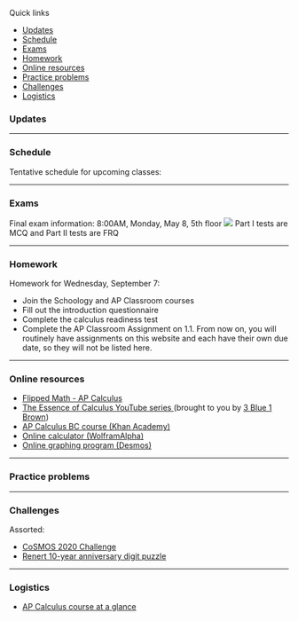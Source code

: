 Quick links

  * [Updates](#updates)
  * [Schedule](#schedule)
  * [Exams](#exams)
  * [Homework](#homework)
  * [Online resources](#online-resources)
  * [Practice problems](#practice-problems)
  * [Challenges](#challenges)
  * [Logistics](#logistics)



### Updates

---


### Schedule


<!--
Watch list
  * Friday, Sept. 3 - Tuesday, Sept. 7: Sections 1.1 to 1.5
  * Wednesday, Sept. 8 - Tuesday, Sept. 14: Sections 1.6 to 1.11
  * Wednesday, Sept. 15 - Tuesday, Sept. 21: Sections 1.12 to 1.16
  * Wednesday, Sept. 22 - Tuesday, Sept. 28: Sections 2.1 to 2.3
  * Wednesday, Sept. 29 - Tuesday, Oct. 5: Sections 2.4 to 2.10
  * Wednesday, Oct. 6 - Tuesday, Oct. 12: Section 3.1
  * Wednesday, Oct. 13 - Tuesday, Oct. 19: Sections 3.2 to 3.6
  * Wednesday, Oct. 20 - Tuesday, Oct. 26: Sections 4.1 to 4.2
  * Wednesday, Oct. 27 - Tuesday, Nov. 2: Section 4.3
  * Wednesday, Nov. 3 - Tuesday, Nov. 16: Section 4.4 to 4.7
  * Wednesday, Nov. 17 - Tuesday, Nov. 23: Section 5.1
  * Wednesday, Nov. 24 - Tuesday, Nov. 30: Section 5.1 to 5.5
  * Wednesday, Dec. 1 - Tuesday, Dec. 7: Section 5.6 to 5.7
  * During Winter break: 5.8 to 5.10
     * Recommended (especially if you have been struggling so far): Unit 6 videos (14 sections)
  * Wednesday, Jan. 5: 5.11 (6:44), 5.12 Video 1 (10:04)
  * Thursday, Jan. 6: 5.12 Video 2 (7:47), 5.12 Video 3 (7:07)
  * Friday, Jan. 7: NONE - focus on Unit 5 review
  * Saturday, Jan. 8: NONE - focus on Unit 5 review
  * Sunday, Jan. 9: NONE - focus on Unit 5 review
  * Monday, Jan. 10: NONE - focus on Unit 5 review
  * Tuesday, Jan. 11: NONE - focus on Unit 5 review
  * Wednesday, Jan. 12: NONE - focus on Unit 5 review
  * Thursday, Jan. 13: NONE - focus on Unit 5 review
  * Friday, Jan. 14: NONE - focus on Unit 5 review
  * Saturday, Jan. 15: NONE - focus on Unit 5 review
  * Sunday, Jan. 16: NONE - focus on Unit 5 review
  * Monday, Jan. 17: NONE - focus on Unit 5 review
  * Tuesday, Jan. 18: NONE - focus on Unit 5 review
  * Wednesday, Jan. 19: 6.1 Video 1 (7:53), 6.1 Video 2 (9:39)
  * Thursday, Jan. 20: 6.2 Video 1 (7:37), 6.2 Video 2 (11:39)
  * Friday, Jan. 21: 6.2 Video 3 (10:11)
  * Saturday, Jan. 22: 6.3 Video 1 (7:51), 6.3 Video 2 (9:20)
  * Sunday, Jan. 23: 6.4 Video 1 (11:43)
  * Monday, Jan. 24: 6.5 Video 2 (9:53)
  * Tuesday, Jan. 25: 6.6 Video 1 (8:39), 6.6 Video 2 (9:21)
  * Wednesday, Jan. 26: 6.6 Video 1 (8:39), 6.6 Video 2 (9:21)
  * Thursday, Jan. 27: 6.7 Video 1 (9:13), 6.7 Video 2 (8:00)
  * Friday, Jan. 28: 6.7 Video 3 (11:10)
  * Saturday, Jan. 29: 6.8 Video 1 (8:31), 6.8 Video 2 (7:41)
  * Sunday, Jan. 30: 6.9 Video 1 (7:25), 6.9 Video 2 (5:38)
  * Monday, Jan. 31: 6.9 Video 3 (9:15), 6.10 Video 1 (8:00)
  * Tuesday, Feb. 1: 6.10 Video 2 (9:17) , 6.14 Video 1 (8:46)
  * Wednesday, Feb. 2: 6.14 Video 2 (8:43), 6.14 Video 3 (12:28)
  * Thursday, Feb. 3: NONE - focus on Unit 6 review
  * Friday, Feb. 4: NONE - focus on Unit 6 review
  * Saturday, Feb. 5: NONE - focus on Unit 6 review
  * Sunday, Feb. 6: NONE - focus on Unit 6 review
  * Monday, Feb. 7: NONE - focus on Unit 6 review
  * Tuesday, Feb. 8: NONE - focus on Unit 6 review
  * Wednesday, Feb. 9: NONE - focus on Unit 6 review
  * Thursday, Feb. 10: NONE - focus on Unit 6 review
  * Friday, Feb. 11: NONE - focus on Unit 6 review
  * Saturday, Feb. 12: NONE - focus on Unit 6 review
  * Sunday, Feb. 13: NONE - focus on Unit 6 review
  * Monday, Feb. 14: NONE - focus on Unit 6 review
  * Tuesday, Feb. 15: 8.1 Video 1 (4:05), 8.1 Video 2 (4:48)
  * Wednesday, Feb. 16: 8.2 Video 1 (6:13), 8.2 Video 2 (5:40)
  * Thursday, Feb. 17: 8.3 Video 1 (8:08), 8.3 Video 2 (8:24)
  * Friday, Feb. 18: 8.3 Video 3 (10:45)
  * Saturday, Feb. 19: FEBRUARY BREAK (highly recommend watching videos in advance)
  * Monday, Feb. 28: 8.4 Video 1 (4:02), 8.4 Video 2 (7:12)
  * Tuesday, Mar. 1: 8.5 Video 1 (7:18), 8.6 Video 1 (6:37)
  * Wednesday, Mar. 2: 8.7 Video 1 (8:53), 8.7 Video 2 (9:02)
  * Thursday, Mar. 3: 8.7 Video 3 (11:16)
  * Friday, Mar. 4: 8.8 Video 1 (10:00), 8.8 Video 2 (9:58)
  * Saturday, Mar. 5: 8.9 Video 1 (5:50), 8.9 Video 2 (8:14)
  * Sunday, Mar. 6: 8.10 Video 1 (8:32), 8.11 Video 1 (9:47)
  * Monday, Mar. 7: 8.11 Video 2 (9:42), 8.12 Video 1 (10:12)
  * Tuesday, Mar. 8: NONE - focus on Unit 8 review
  * Wednesday, Mar. 9: NONE - focus on Unit 8 review
  * Thursday, Mar. 10: NONE - focus on Unit 8 review
  * Friday, Mar. 11: NONE - focus on Unit 8 review
  * Saturday, Mar. 12: NONE - focus on Unit 8 review
  * Sunday, Mar. 13: NONE - focus on Unit 8 review
  * Monday, Mar. 14: NONE - focus on Unit 8 review
  * Tuesday, Mar. 15: NONE - focus on Unit 8 review
  * Wednesday, Mar. 16: NONE - focus on Unit 8 review
  * Thursday, Mar. 17: NONE - focus on Unit 8 review
  * Friday, Mar. 18: 7.1 Video 1 (7:21), 7.2 Video 1 (5:30)
  * Saturday, Mar. 19: 7.3 Video 1 (13:28)
  * Sunday, Mar. 20: 7.3 Video 2 (15:29)
  * Monday, Mar. 21: 7.4 Video 1 (7:08)
  * Tuesday, Mar. 22: 7.6 Video 1 (7:55), 7.6 Video 2 (6:25)
  * Wednesday, Mar. 23: 7.7 Video 1 (5:28), 7.7 Video 2 (5:05)
  * Thursday, Mar. 24: 7.7 Video 3 (5:13), 7.8 Video 1 (4:58)
  * Friday, Apr. 8: <a href="https://www.youtube.com/watch?v=hoeIqhpl5ts&list=PLoGgviqq4844keKrijbR_EPKRNIW6hahV&index=1">Understanding Derivatives & Chain Rule</a>
  * Saturday, Apr. 9: 
  * Sunday, Apr. 10: <a href="https://www.youtube.com/watch?v=b9GDlDhb40o&list=PLoGgviqq4844keKrijbR_EPKRNIW6hahV&index=2">Contextual & Analytical Applications of the Derivative</a>
  * Monday, Apr. 11: 
  * Tuesday, Apr. 12: <a href="https://www.youtube.com/watch?v=JkEje-L7Ow0&list=PLoGgviqq4844keKrijbR_EPKRNIW6hahV&index=3">How to Find Limits & Continuity</a>
  * Wednesday, Apr. 13: 
  * Thursday, Apr. 14: <a href="https://www.youtube.com/watch?v=JDnNz_54YGc&list=PLoGgviqq4844keKrijbR_EPKRNIW6hahV&index=4">Integrals & the Fundamental Theorem of Calculus</a>
  * Friday, Apr. 15: 
  * Saturday, Apr. 16: 
  * Sunday, Apr. 17: <a href="https://www.youtube.com/watch?v=Mls3sKBORqY&list=PLoGgviqq4844keKrijbR_EPKRNIW6hahV&index=5">Understanding the Big Theorems Including IVT, EVT, & MVT</a>
  * Monday, Apr. 18: 
  * Tuesday, Apr. 19: 
  * Wednesday, Apr. 20: <a href="https://www.youtube.com/watch?v=Z62SY_ESNnA&list=PLoGgviqq4844keKrijbR_EPKRNIW6hahV&index=6">Application of Integrals (Part 1)</a>
  * Thursday, Apr. 21: 
  * Friday, Apr. 22: 
  * Saturday, Apr. 23: <a href="https://www.youtube.com/watch?v=8EZb7rDMd8E&list=PLoGgviqq4844keKrijbR_EPKRNIW6hahV&index=7">Application of Integrals (Part 2)</a>
  * Sunday, Apr. 24: 
  * Monday, Apr. 25: 
  * Tuesday, Apr. 26: <a href="https://www.youtube.com/watch?v=tijdJ4PPidc&list=PLoGgviqq4844keKrijbR_EPKRNIW6hahV&index=8">Reviewing Multiple-Choice & Free-Response Questions</a>-->


<!--
  * <a href="https://calculus.flippedmath.com/11-can-change-occur-at-an-instant.html">1.1 Can Change Occur at an Instant?</a>
  * <a href="https://calculus.flippedmath.com/12-defining-limits-and-using-limit-notation.html">1.2 Defining Limits and Using Limit Notation</a>
  * <a href="https://calculus.flippedmath.com/13-limit-values-from-graphs.html">1.3 Estimating Limit Values from Graphs</a>
  * <a href="https://calculus.flippedmath.com/14-limit-values-from-tables.html">1.4 Estimating Limit Values from Tables</a>
  * <a href="https://calculus.flippedmath.com/15-determining-limits-using-algebraic-properties.html">1.5 Determining Limits Using Algebraic Properties</a>
-->

<!--
Watch list for Wednesday, Sept. 8 - Tuesday, Sept. 14:
  * <a href="https://calculus.flippedmath.com/16-determining-limits-using-algebraic-manipulation.html">1.6 Determining Limits Using Algebraic Manipulation</a>
  * <a href="https://calculus.flippedmath.com/17-selecting-procedures-for-determining-limits.html">1.7 Selecting Procedures for Determining Limits</a>
  * <a href="https://calculus.flippedmath.com/18-determining-limits-using-the-squeeze-theorem.html">1.8 Determining Limits Using the Squeeze Theorem</a>
  * <a href="https://calculus.flippedmath.com/19-connecting-multiple-representations-of-limits.html">1.9 Connecting Multiple Representations of Limits</a>
  * <a href="https://calculus.flippedmath.com/110-exploring-types-of-discontinuities.html">1.10 Exploring Types of Discontinuities</a>
  * <a href="https://calculus.flippedmath.com/111-defining-continuity-at-a-point.html">1.11 Defining Continuity at a Point</a>
-->


Tentative schedule for upcoming classes:


<!--
  * Week of Sept. 6
    * Wednesday, Sept. 8: 1.1, 1.2, 1.3
    * Friday, Sept. 10: 1.4, 1.5
  * Week of Sept. 13
    * Monday, Sept. 13: 1.6, 1.7
    * Wednesday, Sept. 15: 1.8, 1.9, 1.10
    * Friday, Sept. 17: 1.11
  * Week of Sept. 20
    * Monday, Sept. 20: 1.12, 1.13, 1.14
    * Wednesday, Sept. 22: 1.15, 1.16
    * Friday, Sept. 24: Unit 1 Review
  * Week of Sept. 27
    * Monday, Sept. 27: 2.1, 2.2, 2.3
    * Wednesday, Sept. 29: <b>Unit 1 test - Math 31</b>
    * Friday, Oct. 1: <b>Unit 1 test - AP Calculus</b>
  * Week of Oct. 4:
    * Monday, Oct. 4: 2.4, 2.5
    * Wednesday, Oct. 6: 2.6, 2.7, 2.8
    * Friday, Oct. 8: 2.9, 2.10
  * Week of Oct. 11
    * Wednesday, Oct. 13: <b>Unit 2 test - Math 31</b>
    * Friday, Oct. 15: <b>Unit 2 test - AP Calculus</b>
  * Week of Oct. 18
    * Monday, Oct. 18: 3.1-3.2
    * Wednesday, Oct. 20: 3.3-3.4
    * Friday, Oct. 22: 
  * Week of Oct. 25
    * Monday, Oct. 25: Unit 3 Review
    * Wednesday, Oct. 27: 4.1-4.2
    * Friday, Oct. 29: Halloween activities
  * Week of Nov. 1
    * Monday, Nov. 1: <b>Unit 3 test - Math 31</b>
    * Wednesday, Nov. 3: <b>Unit 3 test - AP Calculus</b>, 4.3
    * Friday, Nov. 5: PTC
  * Week of Nov. 15
    * Monday, Nov. 15: 4.4-4.5
    * Wednesday, Nov. 17: 4.4-4.5
    * Friday, Nov. 19: Related Rates
  * Week of Nov. 22
    * Monday, Nov. 22: 4.6, 4.7
    * Wednesday, Nov. 24: Unit 4 Review
    * Friday, Nov. 26: Unit 4 Review
  * Week of Nov. 29
    * Monday, Nov. 29: 5.1-5.2
    * Wednesday, Dec. 1: Work period
    * Friday, Dec. 3: 5.3
  * Week of Dec. 6
    * Monday, Dec. 6: <b>Unit 4 test - Math 31</b>
    * Wednesday, Dec. 8: <b>Unit 4 test - AP Calculus</b>, 5.4
    * Friday, Dec. 10: 5.5
  * Week of Dec. 13
    * Monday, Dec. 6: Work period - catch up on previous sections or work ahead
    * Wednesday, Dec. 8: 5.6-5.7
    * Friday, Dec. 10: ? 
  * Week of Jan. 3
    * Wednesday, Jan. 5: 5.8-5.9
    * Friday, Jan. 7: 5.10
  * Week of Jan. 10
    * Monday, Jan. 10: 5.11
    * Wednesday, Jan. 12: 5.12
    * Friday, Jan. 14: Unit 5 Review
  * Week of Jan. 17
    * Monday, Jan. 17: Unit 5 Review
    * Wednesday, Jan. 19: <b>Unit 5 test - Math 31</b>
    * Friday, Jan. 21: <b>Unit 5 test - AP Calculus</b>
  * Week of Jan. 24
    * Monday, Jan. 24: 6.1-6.2
    * Wednesday, Jan. 26: 6.3-6.4
    * Friday, Jan. 28: 6.5
  * Week of Jan. 31
    * Monday, Jan. 31: 6.6-6.7
    * Wednesday, Feb. 2: 6.8-6.9
    * Friday, Feb. 4: Mini-math + catch-up if time allows
  * Week of Feb. 7
    * Monday, Feb. 7: 6.10, 6.14
    * Wednesday, Feb. 9: Unit 6 Review (Integration Bee)
    * Friday, Feb. 11: Unit 6 Review
  * Week of Feb. 14
    * Monday, Feb. 14: Work period
    * Wednesday, Feb. 16: <b>Unit 6 test - Math 31</b>
    * Friday, Feb. 18: <b>Unit 6 test - AP Calculus</b>
  * Week of Feb. 21
    * Monday, Feb. 21: FEBRUARY BREAK
    * Wednesday, Feb. 23: FEBRUARY BREAK
    * Friday, Feb. 25: FEBRUARY BREAK
  * Week of Feb. 28
    * Monday, Feb. 28: 8.1-8.3
    * Wednesday, Mar. 2: 8.4-8.5
    * Friday, Mar. 4: 8.6
  * Week of Mar. 7
    * Monday, Mar. 7: 8.7-8.8
    * Wednesday, Mar. 9: 8.9-8.12
    * Friday, Mar. 11: Unit 8 Review
  * Week of Mar. 14
    * Monday, Mar. 14: pi Day
    * Wednesday, Mar. 16: Unit 8 Review
    * Friday, Mar. 18: <b>Unit 8 test - Math 31</b>
  * Week of Mar. 21
    * Monday, Mar. 21: <b>Unit 8 test - AP Calculus</b>
    * Wednesday, Mar. 23: 7.1-7.2
    * Friday, Mar. 25: 7.3
  * Week of Mar. 28
    * Monday, Mar. 28: 7.3-7.4
    * Wednesday, Mar. 30: 7.6-7.7
    * Friday, Apr. 1: 7.8
  * Week of Apr. 4
    * Monday, Apr. 4: Unit 7 Review
    * Wednesday, Apr. 6: <b>Unit 7 test - Math 31</b>
    * Friday, Apr. 8: <b>Unit 7 test - AP Calculus</b>, Units 1, 2 Review
  * Week of Apr. 11
    * Monday, Apr. 11: Unit 3, 4 Review
    * Wednesday, Apr. 13: SPRING BREAK: remaining unit reviews will be open if you wish to work on them in advance. Finish at least up to Unit 5.
    * Friday, Apr. 15: SPRING BREAK
  * Week of Apr. 18
    * Monday, Apr. 18: SPRING BREAK
    * Wednesday, Apr. 20: SPRING BREAK
    * Friday, Apr. 22: SPRING BREAK
  * Week of Apr. 25
    * Monday, Apr. 25: Unit 5 Review
    * Wednesday, Apr. 27: Unit 6 Review
    * Friday, Apr. 29: Unit 6 Review
  * Week of May. 2
    * Monday, May. 2: Unit 8 Review
    * Wednesday, May. 4: Units 8, 7 Review
    * Friday, May. 6: Final test prep
  * Week of May. 9
    * Monday, May. 9: AP Calculus AB test
    * Wednesday, May. 11: spare
    * Friday, May. 13: class
  * Week of May. 16
    * Monday, May. 16: class
    * Wednesday, May. 18: Further calculus: Approximations of integration
    * Friday, May. 20: long weekend - no class
  * Week of May. 23
    * Monday, May. 23: long weekend - no class
    * Wednesday, May. 25: Further calculus: Volumes of revolution (shell method)
    * Friday, May. 27: games (w/ Mr. Merrick's class)
  * Week of May. 30
    * Monday, May. 30: spare
    * Wednesday, Jun. 1: spare
    * Friday, Jun. 3: spare
  * Week of Jun. 6
    * Monday, Jun. 6: Games: geometry challenge (w/ Mr. Merrick's class)
    * Wednesday, Jun. 8: Further calculus: Complex numbers
    * Friday, Jun. 10: games
  * Week of Jun. 13
    * Monday, Jun. 13: spare
    * Wednesday, Jun. 15: Project: Improv Kitchen (w/ Mr. Merrick's class)
    * Friday, Jun. 17: Project: Forensic calculus
  * Week of Jun. 20
    * Monday, Jun. 20: TO BE DETERMINED
    * Wednesday, Jun. 22: class
    * Friday, Jun. 24: 
-->




<!--
AP Calculus Final Exam on Monday, May 24, in-school.
-->

<!--
<b>Notice:</b> In Stewart, 9.3 Q7, 8, 15 use integration by parts - skip it.
FYI: the sections 7.6 and 7.7 in the third packet I handed out (contains CA #1 and CA #2 for each section) are good additional practice for the differential equations test.
For 7.7, Q5 and 7 on CA #1 and CA #2 are related to section 7.4, which we haven't finished yet, and will not be tested. 
(Packets can be found in their usual spot, shared notes -> textbook chapters and practice problems -> Unit 7)
-->


<!--
<a href="https://renertmath.github.io/pi">&pi;-day information</a>
-->

<!--
I wanted to clarify something we did in class that I spoke about, but didn't write down explicitly: the derivative of arccos(cos x) is only for sure 1 on the interval [0,&pi;], where we're using the restricted domain. I want to emphasize that this is not the "true" derivative in the most general sense, which is actually 1 on the interval [2&pi;n,&pi;+2&pi;n], and is -1 otherwise. I leave as an exercise to see why, either using the chain rule or reducing the argument in arccos(cos x) and using reflection identities. We'll talk more about this at a later time, when we get into AP calculus material.
-->

<!--
<b>NOTICE:</b> Master Aaron has changed the deadline of the <a href="https://vchan2.github.io/Challenges/2020-21Winter_Break.pdf"> Winter Break math challenges </a> to Dec. 31. Please submit to <a href="mailto:vincent.chan@renertschool.ca">vincent.chan@renertschool.ca</a> with the subject "MAHMC Solutions"
-->

<!--
<b>NOTICE:</b> I will be offering "Captivating Calculus" in period 5 on Choice Fridays in my zoom room. Please use this as an additional opportunity to get help with calculus, or to come ask deeper questions that we don't have time for in class. If you don't have any questions, feel free to come by anyway for your lunch hour to hang out in case any questions arise from others. Please note that if we do fall behind again, I will be using the "Captivating Calculus" as a mandatory class instead, but I'm hoping it won't come to that - in fact, I'm hoping we'll be finished with the material early, to give plenty of time for practice.
-->

<!--
<b>NOTICE:</b> I will be offering "AP Calculus" in period 5 on Choice Fridays (Room 2409/2410) as a mandatory period for those who are pursuing AP Calculus this year or next year. This gives us an additional period of instruction every week, since we are behind schedule. Should we get back on track with my desired schedule, I will turn this into an optional period.
-->
<!--
<b>NOTICE:</b> I will be offering "AP Calculus" in period 5 on Choice Fridays (Room 2409/2410) as a mandatory period for those who are pursuing AP Calculus this year or next year. This gives us an additional period of instruction every week, since we are behind schedule. Should we get back on track with my desired schedule, I will turn this into an optional period. This runs until Friday, March 26. Since we have the option of writing a delayed AP test, I'm optimistically going to not offer an "AP Calculus" class on Fridays in round 4 of Choice Friday. Please note that if we do fall behind again, I will be using the "Captivating Calculus" as a mandatory class instead, but I'm hoping it won't come to that - in fact, I'm hoping we'll be finished with the material early, to give plenty of time for practice.
-->

<!--
<b>NOTICE:</b> I will be offering "Captivating Calculus" in period 5 on Choice Fridays in my zoom room. Please use this as an additional opportunity to get help with calculus, or to come ask deeper questions that we don't have time for in class. If you don't have any questions, feel free to come by anyway for your lunch hour to hang out in case any questions arise from others. 
-->

<!--
<b>NOTICE:</b> I will be offering "Captivating Calculus" in period 8 on Choice Fridays (2407). Please use this as an additional opportunity to get help with calculus, or to come ask deeper questions that we don't have time for in class. If you don't have any questions, feel free to come by anyway for your lunch hour to hang out in case any questions arise from others. 
-->

<!--
<b>NOTICE:</b> The Renert Tutoring Centre is running help sessions via zoom for this class. See Schoology for details.
-->

<!--
Section 3.5 corrections:
  * Q8 should be 20 &#215; 3^(1/4) ~ 26.32, not 20/sqrt(3) ~ 11.55.
  * Q15 is technically incorrect: the question tells you the plane is 20 km from Quinton, so that should mean direct distance (indeed, you are looking for the rate of change of the distance, which they are assuming means direct distance). If you assume the 20 km refers to horizontal distance (but you're trying to find the rate of change of direct distance still). then their answer is correct, 240 &#215; sqrt(5). However, the correct interpretation should yield 300 &#215; sqrt(3). If I were to use a question like this on a test, I would explicitly state "when it is 20 km horizontally from Quinton" vs "when it is directally 20 km away from Quinton" or something to that effect.
-->

---

### Exams

<!--
Unless otherwise specified, all material is contained in the AP exam. Those items with an (AP) tag could appear on an AP exam, but not a Math 31 exam. 
-->


<!--
Unit 1 Math 31 test is scheduled for <b>Wednesday, September 29</b> in-class. Unit 1 AP material is scheduled for <b>Friday, October 1</b> in-class. 
You should be proficient in all material contained in Unit 1. More precisely, you should be able to:
  * Compute limits of a function graphically.
  * (AP) Compute limits of a composite function graphically.
  * Interpret tabular information for finding limits.
  * Use limit properties and arithmetic to find limits .
  * Compute a limit of a function algebraically via 4 techniques:
    * Technique 0: rational-like function evaluation
    * Technique 1: factor and reduce
    * Technique 2: rationalize
    * Technique 3: Fundamental Trigonometric Limit
    * Technique 4: (for x approaching +/- infinity) divide by dominant terms in the denominator
      * (AP) Apply this technique for expressions involving radicals
  * Compute a one-sided limit, including checking for signs in absolute values and values close to 0.
  * Find a limit via one-sided limits.
  * Determine where a function is continuous, or find values for constants which give continuity.
  * Identify the type of a discontinuity.
  * Find vertical and horizontal asymptotes of a function.
  * (AP) Use Squeeze Theorem.
  * (AP) Use Intermediate Value Theorem.
  * (AP) Handle more challenging expressions involving trigonometric functions, exponentials, and logarithms.
-->

<!--
Unit 2 test is scheduled for <b>Wednesday, October 11</b> in-class. Unit 2 AP material is scheduled for <b>Friday, October 13</b> in-class. 
You should be proficient in all material contained in Unit 2. More precisely, you should be able to:
  * Describe the relationship between continuity and differentiability.
  * Calculate the average rate of change from a table, graph, or function.
  * Compute a derivative from first principles.
  * Identify a limit as a derivative and use derivative rules to find the limit.
  * Approximate the value of a derivative from either a table or graph.
  * Sketch the derivative of a function given a graph of the function and vice versa, the graph of a function given the derivative.
  * Apply the various derivative rules: sum/difference rule, constant multiple rule, power rule, product rule, quotient rule (this is of course the vast majority of the test, either directly or indirectly)
    * Note: This is true both for given functions (involving powers, trigonometric functions, exponential functions, and logarithmic functions) as well as given a table of values for f(x), g(x), f'(x), g'(x).
  * (Math 31 ONLY) Produce <a href="https://vchan2.github.io/2021Calculus/Trig_derivatives_proofs.pdf">proofs for the derivatives of the trigonometric functions</a>. 
  * Use derivatives to find the equation of tangent/normal lines with a given slope and through a point or parallel/perpendicular to given lines.
  * (AP) Handle more challenging problems of the types above
-->

<!--
Unit 3 test is scheduled for <b>Monday, November 1</b> in-class. Unit 3 AP material is scheduled for <b>Wednesday, November 3</b> in-class. 
You should be proficient in all material contained in Unit 2. More precisely, you should be able to:
  * Apply chain rule
  * Compute dy/dx implicitly, and find the slope of the tangent to an implicit curve at a point.
  * Compute higher-order derivatives.
  * Be able to compute higher-order implicit derivatives.
  * (AP) Differentiate inverse functions, including the inverse trigonometric functions.
  * (AP) Handle more challenging problems of the types above.
-->
<!--  * (AP) Be able to compute derivatives via logarithmic differentiation.-->
<!--
Note that you will need to be familiar with the techniques covered un Unit 2 as well. You should be able to handle problems given algebraic, verbal, tabular, or graphical information.
-->

<!--
Unit 4 test is scheduled for <b>Monday, December 6</b> in-class. Unit 4 AP material is tentatively scheduled for <b>Wednesday, December 8</b> in-class. You should be proficient in all material covered in Chapter 3 (sections 1, 2, 5). More precisely, you should be able to:
  * Determine the velocity and acceleration of a particle moving in a straight-line given its position/displacement function as well as compute the value of the velocity or acceleration at particular times.
  * Determine when a particle is at rest as well as when it is moving in the positive or negative direction.
  * Find the total distance travelled by a particle within a specified amount of time.
  * Find rates of change in contexts other than motion including understanding the correct units
  * Solve related rates problems (you should know standard formulas for area/volume and perimeter/surface area, and be able to use simple geometry such as similarity of triangles and Pythagorean Theorem)
    * Focus on questions 8-17 in section 3.5 and questions 8-14 in section 7.4 of Stewart
  * (AP) Approximate a function with local linearization and analyze a linearization
  * (AP) Use l'H&ocirc;pital's rule appropriately
  * (AP) Handle more challenging problems of the types above.
-->

<!--
Unit 5 test is scheduled for <b>Monday, January 17</b> in-class. Unit 5 AP material is tentatively scheduled for <b>Wednesday, January 19</b> in-class. You should be proficient in all material contained in Unit 5. More precisely, you should be able to:
  * Apply the Extreme Value Theorem
  * Find and classify critical points
  * Find local and global extrema
  * Determine where a function is increasing or decreasing
  * Use the First Derivative Test
  * Determine the concavity of a function on an interval
  * Use the Second Derivative Test
  * Determine information about f, f', or f'' given information about another one of these functions
  * Solve optimization problems
  * (AP) Analyze an implicit function using derivatives and second derivatives 
  * (AP) Apply the Mean Value Theorem
  * (AP) Determine where a function satisfies the Mean Value Theorem
  * (AP) Handle more challenging problems of the types above.
-->

<!--
Unit 6 test is scheduled for <b>Wednesday, February 16</b> in-class. Unit 6 AP material is scheduled for <b>Friday, February 18</b> in-class. You should be proficient in all material contained in Unit 6. More precisely, you should be able to:
  * Approximate the area under a curve using Right Riemann sums, both with equal and unequal intervals, from a function, graph, or table of values
    * (AP) also Left Riemann sums, Midpoint Rule, and Trapezoidal Rule
  * Utilize the Fundamental Theorem of Calculus I to differentiate an accumulation function
    * (AP) includes accumulation functions where the bounds are functions
  * Use integral properties
  * Solve indefinite integrals or utilize the Fundamental Theorem of Calculus II to solve definite integrals
    * this includes using algebraic techniques to simplify the integrand as well as the Substitution Rule 
  * (AP) Identify if an area estimate is an overestimate or underestimate
  * (AP) Interpret or produce an integral given a contextual application
  * (AP) Handle more challenging problems of the types above.
-->

<!--
Unit 8 test is scheduled for <b>Friday, March 18</b> in-class. Unit 8 AP material is scheduled for <b>Monday, March 21</b> in-class. You should be proficient in all material contained in Unit 8. Note that this unit will be weighted much less than other units, since it is very short. More precisely, you should be able to:
  * Connect position, velocity, and acceleration of a function using integrals (includes distance and speed)
  * Use accumulation functions and integrals in applied contexts
  * Find the area between curves:
    * in terms of x
    * in terms of y
    * with more than two points of intersection
  * (AP) Use the formula for the average value of a function to solve problems
  * (AP) Find the volume of a solid using cross-sections
  * (AP) Find the volume of a solid of revolution using the disc/washer method
  * (AP) Handle more challenging problems of the types above.
-->

<!--
Unit 7 test is tentatively scheduled for <b>Wednesday, April 6</b> in-class. Unit 8 AP material is tentatively scheduled for <b>Friday, April 8</b> in-class. You should be proficient in all material contained in Unit 7. More precisely, you should be able to:
  * Model and verify solutions to a differential equation
  * Find solutions to seprable DEs, both in general and for intial value problems
  * Solve exponential models with DEs
  * (AP) Sketch slope fields
  * (AP) Reason with slope fields
  * (AP) Handle more challenging problems of the types above.
-->

Final exam information: 8:00AM, Monday, May 8, 5th floor
<img src="https://vchan2.github.io/2021Calculus/Exam_info.png">
Part I tests are MCQ and Part II tests are FRQ

<!--
Testing centre hours are:
  * Mondays, 4PM-7PM
  * Wednesdays, 4PM-7PM
  * Saturdays, 10AM-3PM
-->

<!--
AP Calculus Final Exam on Monday, May 24, in-school.
-->

<!--
<a href="https://forms.gle/oiWbqJiuxr8SWy2A7"> Chapter 9 test submission </a>
Chapter 9 quiz scheduled for Wednesday, April 14 - Sunday, April 25. You should be proficient in relevant sections and in-class content (9.2 and 9.3 in the standard textbook, 9.3 in the extra handout). Specifically:
* Be able to solve simple differential equations of the form dy/dx = F(x)
* Be able to use a differential equation to find tangent lines
* Know how to solve problems involving motion using differential equations
* Be able to use separation of variables to solve differential equations of the form dy/dx = f(x)g(y)
* Be able to solve initial value problems (IVP)
-->

<!--
<a href="https://forms.gle/CVhRQwLDXRZkzU9a9"> Chapter 10/11 test submission </a>
Chapter 10 and 11 test scheduled for Monday, March 22 - Monday, March 29. You should be proficient in relevant sections and in-class content. Specifically:
* Understand how to represent the area under a curve (or more generally, the signed area of a curve) using a limit of Riemann sums and using a definite integral.
* Be able to represent a limit of Riemann sums as a definite integral or vice versa.
* Know how to set up a left Riemann sum, right Riemann sum, Midpoint Rule, or Trapezoid Rule given a function or given a table of values .
* Be able to use the Fundamental Theorem of Calculus II.
* Be able to integrate basic functions (x^n, sin x, cos x, sec^2 x, sec x tan x, csc^2 x, csc x cot x, e^x, a^x, 1/(x^2+1), 1/sqrt(1-x^2))
* Know how to use method of substitution both for indefinite integrals as well as definite integrals.
* Be able to utilize simplification techniques to integrate (e.g. expanding, dividing).
* Be able to compute the area between curves or bounded by curves, including those which intersect multiple times.
-->


<!--
AP Calculus: 30 minute Linearization and l'Hopital's Rule quiz on Wednesday, March 10, during regular class. This will not be worth marks, but you will write in exam-like conditions. Math 31 people, you have a work period at this time. 
Midterm part A scheduled for Saturday, March 6 - Wednesday, March 10.
Midterm part B scheduled for Saturday, March 6 - Saturday, March 13.
-->

<!--
<a href="https://forms.gle/TNHPzyLvSDVKJnYd6"> Chapter 8 test submission </a>
7.6 + Ch 8 + Inverses test scheduled for Saturday, Feb. 6 - Saturday, Feb. 13. 
You should be proficient in sections covered in 7.6, 8.2, 8.4, 8.6, and derivatives of inverses. More precisely:
* Know the derivatives of the inverse trig functions arcsin x, arccos x, arctan x (you should know how to derive them).
* Know the derivatives of e^x and ln &#124;x&#124; (be able to derive this), as well as the more general b^x and log_b x.
* Be able to solve derivative problems involving inverse trig, exponentials, and logarithms (e.g. involving constant multiple, sum/difference, product, quotient, chain rule, as well as higher-order, implicit differentiation, and applications).
* Know how to apply logarithmic differentiation to find derivatives of functions involving lots of powers, products, and quotients, and to find derivatives of the form f(x)^g(x).
* Know how to find the derivative of the inverse of a function at a given point.
* -->

<!--
Submit Chapter 7 <a href="https://forms.gle/zm7HGnVynaXp6Gu38"> here</a>
Chapter 7 test scheduled for Wednesday, Jan. 20 - Wednesday, Jan. 27. 
You should be proficient in sections covered in Chapter 7 (7.1-7.4). More precisely:
* Know the Fundamental Trig Limits and be able to use them to find limits involving trig.
* Be able to derive the 2nd and 3rd Fundamental Trig Limits using the 1st.
* Be able to find the derivative of sin x and cos x from first principles (and 1st Fundamental Trig Limit) (1 of these guaranteed to be on the test).
* Be able to find the derivative tan x, sec x, csc x, cot x assuming the derivatives of sin x and cos x (at least 2 of these guaranteed to be on the test).
* Be able to differentiate trig functions, including implicit and higher-order.
* Be able to find local max/min and/or concavity of functions involving trig.
* Be able to solve related rates problems with trig (will be 1 of the questions from 7.4, q3-14, with potentially different numbers and language)
* Be able to solve optimization problems with trig (will be 1 of the questions from 7.4, q3-14, with potentially different numbers and language)
Note that 7.5 and 7.6 are not explicitly covered on the test, but may be useful in developing your understanding (and will be necessary once we do Chapter 8).
-->

<!--
<a href="https://forms.gle/xAm1p13AZw4eG1jD9"> Chapter 5 test submission </a>
Chapter 5 test scheduled for Wednesday, Dec. 16 - Tuesday, Dec. 22. 
You should be proficient in sections covered in Chapter 5 (i.e. 1, 2, 3, 4). More precisely:
  * Find horizontal and vertical asymptotes (for vertical asymptotes, you should know how to argue via sign analysis why the answer is +infinity or -infinity when applicable)
  * Know how to find intervals of concavity (up or down)
  * Be able to find points of inflection (which requires a knowledge of what a point of inflection even is)
  * Know how to apply the Second Derivative Test
  * Be able to identify or provide a sketch for a function given the sign of f, f', and f''. More generally, be able to identify or provide a sketch for a function given information about a function, such as domain, intercepts, symmetry, asymptotes, intervals of increase/decrease, local/global extrema, intervals of concavity, and/or points of inflection.
Note that 5.5 and 5.6 are not explicitly covered on the test, but may be useful in developing your understanding.
-->

<!--
Chapter 4 test scheduled for Saturday, Dec. 5 - Friday, Dec. 11.
You should be proficient in covered material contained in Chapter 4 (sections 1, 2, 3, 4). More precisely:
  * Be able to determine intervals of increase and decrease of a function.
  * Be able to find and classify local extrema (using the First Derivative Test).
  * Be able to find global extrema (using the algorithm for continuous functions on closed and bounded functions, or the First Derivative Test for global extrema - you may also use the Second Derivative Test for global extrema, but this will not be explicitly tested)
  * Solve optimization problems
Submit <a href="https://forms.gle/iWJDnZnungUpbKDy6"> here</a>
-->

<!--
Chapter 3 test tentatively scheduled for Thursday, Nov. 19 - Thursday, Nov. 26. Note that the test is designed to be completed in 45 min, so it's a short one; it will only be weighted half as much as Chapter 1 or 2.
You should be proficient in all material covered in Chapter 3 (sections 1, 2, 5). More precisely:
  * Be able to determine the velocity and acceleration of a particle moving in a straight-line given its position/displacement function as well as compute the value of the velocity or acceleration at particular times.
  * Be able to determine when a particle is at rest as well as when it is moving in the positive or negative direction.
  * Find the total distance travelled by a particle within a specified amount of time.
  * Find rates of change in contexts other than motion
  * Be able to solve related rates problems (you should know standard formulas for area/volume and perimeter/surface area, and be able to use simple geometry such as similarity and Pythagorean Theorem)
-->

<!--
Chapter 2 test is scheduled for <b>Saturday, October 24 - Thursday, October 29</b> in the exam centre. 
You should be proficient in all material contained in Chapter 2. More precisely:
  * Be able to compute a derivative from first principles.
  * Be able to approximate the value of a derivative from either a table or graph.
  * Be able to sketch the derivative of a function given a graph of the function and vice versa, the graph of a function given the derivative.
  * Be able to apply the various derivative rules: sum/difference rule, constant multiple rule, power rule, product rule, quotient rule, chain rule (this is of course the vast majority of the test, either directly or indirectly)
    * Note: This is true both for given functions as well as given a table of values for f(x), g(x), f'(x), g'(x).
  * Be able to use derivatives to find the equation of tangent/normal lines with a given slope and through a point or parallel/perpendicular to given lines.
  * Be able to compute dy/dx implicitly, and to find the slope of the tangent to an implicit curve at a point.
  * Be able to compute higher-order derivatives.
  * Be able to compute higher-order implicit derivatives.
There will also be several bonus questions which test your understanding at a deeper level.
Hours are:
  * Saturday, October 24, 11AM-2PM
  * Monday, October 26, 4PM-7PM
  * Thursday, October 29, 4PM-7PM
I will not be answering questions regarding Chapter 2 starting Thursday, October 22 at 4PM, treating it as if the exam has started for everyone. This also means that you are not to discuss any aspects of the test with anyone until after Monday at 7PM, in order to maintain integrity of the exam. Please let me know ASAP if you cannot write at one of these times, and we will have to make alternate arrangements (such as during class).
-->

<!--
Chapter 1 test is scheduled for <b>Monday, September 28 - Saturday, October 3</b> in the exam centre. 
You should be proficient in all material contained in Chapter 1 plus limits at infinity and types of discontinuities. More precisely:
  * Know how to compute a limit of a function both graphically and algebraically via 4 techniques:
    * Technique 0: rational-like function evaluation
    * Technique 1: factor and reduce
    * Technique 2: rationalize
    * Technique 3: (for x approaching +/- infinity) divide by highest power in the denominator
  * Know how to compute a one-sided limit, including checking for signs in absolute values and values close to 0
  * Know how to compute a limit via one-sided limits
  * Determine where a function is continuous, or find values for constants which give continuity 
  * Be able to identify the type of a discontinuity
  * Be able to compute the slope and equation of a tangent line from first principles (i.e. the limit of the quotient definition)
  * Know how to find velocity and other rates of change (i.e. applications of slope) from first principles
  * Be able to compute the average rate of change or approximate the instantaneous rate of change from a table of values or graph
  * Be able to compute limits of sequences (geometric, using the dividing by highest power trick, or identifying the behaviour in general)
  * Be able to compute the sum of a series, either using the limit of the partial sums or, in the special case of a geometric series, using the formula derived in class
  * Demonstrate converting a repeating decimal to a fraction in lowest terms
There will also be several bonus questions which test your understanding at a deeper level.
-->

<!--
Hours are:
  * Monday, September 28, 4PM-7PM
  * Thursday, October 1, 4PM-7PM
  * Saturday, October 3, 11AM-2PM
I will not be answering questions regarding Chapter 1 starting Monday, September 28 at 4PM, treating it as if the exam has started for everyone. This also means that you are not to discuss any aspects of the test with anyone until after Saturday at 2PM, in order to maintain integrity of the exam. Please let me know ASAP if you cannot write at one of these times, and we will have to make alternate arrangements (such as during class).
-->

---

### Homework

Homework for Wednesday, September 7:
  * Join the Schoology and AP Classroom courses
  * Fill out the introduction questionnaire
  * Complete the calculus readiness test
  * Complete the AP Classroom Assignment on 1.1. From now on, you will routinely have assignments on this website and each have their own due date, so they will not be listed here.


<!--
Specific homework for Monday, May 16:
  * Fill out the <a href="https://forms.gle/tTdUvnsKvuTmS2wG9">End of Year feedback form </a>
-->

<!--
Homework expectations: about 40 minutes/day on average
-->

<!--
Specific homework for Monday, June 21:
  * Fill out the End of Year feedback form (link available on Schoology)

Homework for Monday, June 14: Have your <a href="https://vchan2.github.io/2020Calculus/SASMS2021.pdf">SASMS</a> presentations and synopses ready.

Homework for Wednesday, June 2: Have your <a href="https://vchan2.github.io/MasterChefCalc2021.html">MasterChef Calculus</a> presentations ready.
-->

---

### Online resources

* <a href="https://calculus.flippedmath.com/list-of-lessons.html"> Flipped Math - AP Calculus </a>
* <a href="https://www.youtube.com/watch?v=WUvTyaaNkzM"> The Essence of Calculus YouTube series </a> (brought to you by <a href="https://www.youtube.com/channel/UCYO_jab_esuFRV4b17AJtAw"> 3 Blue 1 Brown</a>)
* <a href="https://www.khanacademy.org/math/ap-calculus-bc"> AP Calculus BC course (Khan Academy) </a>
* <a href="https://www.wolframalpha.com/"> Online calculator (WolframAlpha) </a>
* <a href="https://www.desmos.com/"> Online graphing program (Desmos) </a>

<!--
* <a href="https://vchan2.github.io/2021Calculus/Trig_derivatives_proofs.pdf"> Proofs of Trigonometric Derivatives </a>
* <a href="https://www.geogebra.org/m/W7dAdgqc">Slope field plotter</a>
* <a href="https://vchan2.github.io/2021Calculus/10_series_cheat_sheet.pdf">Cheat sheet for series tests (Unit 10)</a>
* <a href="https://vchan2.github.io/2021Calculus/10_Taylor_cheat_sheet.pdf">Cheat sheet for Taylor series (Unit 10)</a>
-->

<!--
* <a href="http://webspace.ship.edu/msrenault/GeoGebraCalculus/derivative_intuitive_chain_rule.html"> Interactive visualization of the Chain Rule </a>
* Optimization problems
  * <a href="https://www.desmos.com/calculator/l3bpllxpmb"> Visualization of: Cable to two points</a>
  * <a href="https://www.desmos.com/calculator/stfesdxk3f"> Visualization of: Distance from point to square root graph</a>
* Concavity
  * <a href="https://www.desmos.com/calculator/rn3t3zbamk"> Visualization of relationship between a curve's concavity, its tangent line, and the second derivative </a>
* Trigonometry
  * <a href="https://mathisonian.github.io/trig/etymology/"> The etymology of the 6 standard trig fuctions, complete with animations </a>
* Differential Equations
  * <a href="https://www.geogebra.org/m/W7dAdgqc"> Slope field plotter </a>
* <a href="https://calculus.flippedmath.com/list-of-lessons.html"> Notes, videos, and practice problems for all of AP Calculus AB </a>
* Integration
  * <a href="https://www.desmos.com/calculator/q3avtnrgoq">Volume with cross sections</a>
  * <a href="https://www.desmos.com/calculator/0ir4zzke9i">Volumes of revolution</a>
* <a href="https://www.youtube.com/watch?v=hoeIqhpl5ts&list=PLoGgviqq4844keKrijbR_EPKRNIW6hahV">Whole course review from the AP College Board</a>
-->

---

### Practice problems

<!--
<a href="2021Calculus/calc_readiness_sol.pdf">Answers for calculus readiness test</a>
* Mini-maths
  * <a href="https://vchan2.github.io/2021Calculus/mm/Mini-math_Div3:4_2021_09_17.pdf"> Mini-math for September 17 (1.1-1.11) </a> (<a href="https://vchan2.github.io/2021Calculus/mm/Mini-math_Div3:4_2021_09_17_sol.pdf">Solutions</a>)
  * <a href="https://vchan2.github.io/2021Calculus/mm/Mini-math_Div3:4_2021_09_24.pdf"> Mini-math for September 24 (1.12-1.16) </a> (<a href="https://vchan2.github.io/2021Calculus/mm/Mini-math_Div3:4_2021_09_24_sol.pdf">Solutions</a>)
  * <a href="https://vchan2.github.io/2021Calculus/mm/Mini-math_Div3:4_2021_10_08.pdf"> Mini-math for October 8 (2.1-2.10) </a> (<a href="https://vchan2.github.io/2021Calculus/mm/Mini-math_Div3:4_2021_10_08_sol.pdf">Solutions</a>)
  * <a href="https://vchan2.github.io/2021Calculus/mm/Mini-math_Div3:4_2021_10_25.pdf"> Mini-math for October 25 (3.1-3.6) </a> (<a href="https://vchan2.github.io/2021Calculus/mm/Mini-math_Div3:4_2021_10_25_sol.pdf">Solutions</a>)
  * <a href="https://vchan2.github.io/2021Calculus/mm/Mini-math_Div3:4_2021_11_24.pdf"> Mini-math for November 24 (4.1-4.7) </a> (<a href="https://vchan2.github.io/2021Calculus/mm/Mini-math_Div3:4_2021_11_24_sol.pdf">Solutions</a>)
  * <a href="https://vchan2.github.io/2021Calculus/mm/Mini-math_Div3:4_2022_01_14.pdf"> Mini-math for January 24 (5.1-5.12) </a> (<a href="https://vchan2.github.io/2021Calculus/mm/Mini-math_Div3:4_2022_01_14_sol.pdf">Solutions</a>)
  * <a href="https://vchan2.github.io/2021Calculus/mm/Mini-math_Div3:4_2022_01_28.pdf"> Mini-math for January 28 (6.1-6.4) </a> (<a href="https://vchan2.github.io/2021Calculus/mm/Mini-math_Div3:4_2022_01_28_sol.pdf">Solutions</a>)
  * <a href="https://vchan2.github.io/2021Calculus/mm/Mini-math_Div3:4_2022_02_04.pdf"> Mini-math for February 4 (6.5-6.9) </a> (<a href="https://vchan2.github.io/2021Calculus/mm/Mini-math_Div3:4_2022_02_04_sol.pdf">Solutions</a>)
  * <a href="https://vchan2.github.io/2021Calculus/mm/Mini-math_Div3:4_2022_02_11.pdf"> Mini-math for February 11 (6.9-6.10,6.14) </a> (<a href="https://vchan2.github.io/2021Calculus/mm/Mini-math_Div3:4_2022_02_11_sol.pdf">Solutions</a>)
  * <a href="https://vchan2.github.io/2021Calculus/mm/Mini-math_Div3:4_2022_03_04.pdf"> Mini-math for March 4 (8.1-8.6) </a> (<a href="https://vchan2.github.io/2021Calculus/mm/Mini-math_Div3:4_2022_03_04_sol.pdf">Solutions</a>)
  * <a href="https://vchan2.github.io/2021Calculus/mm/Mini-math_Div3:4_2022_03_11.pdf"> Mini-math for March 14 (8.7-8.12) </a> (<a href="https://vchan2.github.io/2021Calculus/mm/Mini-math_Div3:4_2022_03_14_sol.pdf">Solutions</a>)
  * <a href="https://vchan2.github.io/2021Calculus/mm/Mini-math_Div3:4_2022_03_25.pdf"> Mini-math for March 25 (7.1-7.4) </a> (<a href="https://vchan2.github.io/2021Calculus/mm/Mini-math_Div3:4_2022_03_25_sol.pdf">Solutions</a>)
  * <a href="https://vchan2.github.io/2021Calculus/mm/Mini-math_Div3:4_2022_04_01.pdf"> Mini-math for April 1 (7.6-7.8) </a> (<a href="https://vchan2.github.io/2021Calculus/mm/Mini-math_Div3:4_2022_04_01_sol.pdf">Solutions</a>)
-->

<!--
* Derivatives
  * <a href="https://vchan2.github.io/2021Calculus/Derivatives_from_table.pdf"> Derivatives from tables</a> (<a href="https://vchan2.github.io/2021Calculus/Derivatives_from_table_sol.pdf">Solutions</a>)
  * <a href="https://www.symbolab.com/practice/derivatives-practice"> Generator for practice problems</a>
  * <a href="https://homepages.bluffton.edu/~nesterd/apps/derivs.html"> Generator for practice problems</a> (Most of the time, these functions are annoying to differentiate simply because of the algebra and will not require differentiation techniques, but sometimes you get good questions randomly. 
  * <a href="https://webspace.ship.edu/msrenault/geogebracalculus/derivative_try_to_graph.html"> Sketching derivatives from a graph</a>
  * <a href="https://vchan2.github.io/2020Calculus/practice_derivatives.pdf"> A collection of 43 multiple-choice questions</a> - this covers Units 2 and 3, but no trig, exponentials, or logs
    * Q11: This is not a great question, but is correct if you assume the scale is exactly the same as above. You need to have good eyes! (or a ruler...) If I had this on a test, I would put the graph of f on the same axes so you can directly compare them.
    * Q14: Come see me if you need an answer.
    * Q16, Q18: Requires a calculator - ignore for the purposes of the test, but try it out to test your understanding.
    * Q31: Notation: D_x means d/dx, and D_x^2 means d^2/dx^2.
    * Q33: This is (algebraically) challenging, and has several answers (one which uses the original formula to simplify, and one which does not - both versions are valid in my mind).
  * <a href="https://vchan2.github.io/2021Calculus/Chain_rule_from_graph.pdf">Chain rule from a table and graph</a> (<a href="https://vchan2.github.io/2021Calculus/Chain_rule_from_graph_sol.pdf">Solutions</a>)
  * <a href="https://vchan2.github.io/2021Calculus/Inverse_from_values.pdf">Inverse function differentiation from given values</a> (<a href="https://vchan2.github.io/2021Calculus/Inverse_from_values_sol.pdf">Solutions</a>)
  * <a href="https://vchan2.github.io/2020Calculus/Ch8_Derivative_of_inverse_functions_practice.pdf"> Inverse function differentiation </a> (<a href="https://vchan2.github.io/2020Calculus/Ch8_Derivative_of_inverse_functions_practice_sol.pdf">Solutions</a>)
  * <a href="https://vchan2.github.io/2021Calculus/Unit03_implicit_with_higher_order.pdf">Implicit differentiation with higher order derivatives</a> (Solutions included)
  * <a href="https://vchan2.github.io/2021Calculus/4.3_handout.pdf">4.3 Handout on rates of change in other applied contexts</a> (<a href="https://vchan2.github.io/2021Calculus/4.3_handout_sol.pdf">Solutions</a>)
  * <a href="https://vchan2.github.io/2021Calculus/4.5_Related_Rates.pdf">4.5 Three related rates problems</a> (<a href="https://vchan2.github.io/2021Calculus/4.5_Related_Rates_sol.pdf">Solutions</a>)
  * <a href="https://vchan2.github.io/2021Calculus/5.11_Optimization.pdf">5.11 Three optimization problems</a> (<a href="https://vchan2.github.io/2021Calculus/5.11_Optimization_sol.pdf">Solutions</a>)
-->

<!--
* Integration
  * <a href="https://vchan2.github.io/2021Calculus/6.9_WS%201%20on%20substitution.pdf">Worksheet 1 on substitution</a>
  * <a href="https://vchan2.github.io/2021Calculus/6.9_WS%202%20on%20substitution.pdf">Worksheet 2 on substitution</a>
  * <a href="https://vchan2.github.io/2021Calculus/6.10_WS%20on%20Long%20Division%20and%20Completing%20the%20Square.pdf">Worksheet on long division and completing the square</a>
  * <a href="https://vchan2.github.io/2021Calculus/6.14_practice.pdf">Practice with various integration techniques</a> (<a href="https://vchan2.github.io/2021Calculus/6.14_practice_sol.pdf">Solutions</a>)
  * <a href="https://vchan2.github.io/2021Calculus/8_Volumes.pdf">Practice with volumes 1 (specific examples)</a> (<a href="https://vchan2.github.io/2021Calculus/8_Volumes_sol.pdf">Solutions</a>)
  * <a href="https://vchan2.github.io/2021Calculus/8_Volumes2.pdf">Practice with volumes 2 (more general examples)</a> (<a href="https://vchan2.github.io/2021Calculus/8_Volumes2_sol.pdf">Solutions</a>)
-->

<!--
  * <a href="https://vchan2.github.io/2020Calculus/mm/Mini-math_Div3:4_2020_09_28.pdf"> Mini-math for September 28 (derivatives) </a> (<a href="https://vchan2.github.io/2020Calculus/mm/Mini-math_Div3:4_2020_09_28_sol.pdf">Solution</a>)
  * <a href="https://vchan2.github.io/2020Calculus/mm/Mini-math_Div3:4_2020_10_05.pdf"> Mini-math for October 5 (derivatives) </a> (<a href="https://vchan2.github.io/2020Calculus/mm/Mini-math_Div3:4_2020_10_05_sol.pdf">Solution</a>)
  * <a href="https://vchan2.github.io/2020Calculus/mm/Mini-math_Div3:4_2020_10_14.pdf"> Mini-math for October 14 (derivatives) </a> (<a href="https://vchan2.github.io/2020Calculus/mm/Mini-math_Div3:4_2020_10_14_sol.pdf">Solution</a>)
  * <a href="https://vchan2.github.io/2020Calculus/mm/Mini-math_Div3:4_2020_10_19.pdf"> Mini-math for October 19 (derivatives) </a> (<a href="https://vchan2.github.io/2020Calculus/mm/Mini-math_Div3:4_2020_10_19_sol.pdf">Solution</a>)
  * <a href="https://vchan2.github.io/2020Calculus/mm/Mini-math_Div3:4_2020_10_26.pdf"> Mini-math for October 26 (applications of derivatives) </a> (<a href="https://vchan2.github.io/2020Calculus/mm/Mini-math_Div3:4_2020_10_26_sol.pdf">Solution</a>)
  * <a href="https://vchan2.github.io/2020Calculus/mm/Mini-math_Div3:4_2020_11_02.pdf"> Mini-math for November 2 (applications of derivatives (related rates)) </a> (<a href="https://vchan2.github.io/2020Calculus/mm/Mini-math_Div3:4_2020_11_02_sol.pdf">Solution</a>)
  * <a href="https://vchan2.github.io/2020Calculus/mm/Mini-math_Div3꞉4_2020_11_16.pdf"> Mini-math for November 16 (extreme values) </a> (<a href="https://vchan2.github.io/2020Calculus/mm/Mini-math_Div3:4_2020_11_16_sol.pdf">Solution</a>)
  * <a href="https://vchan2.github.io/2020Calculus/mm/Mini-math_Div3:4_2020_11_23.pdf"> Mini-math for November 23 (extreme values) </a> (<a href="https://vchan2.github.io/2020Calculus/mm/Mini-math_Div3:4_2020_11_23_sol.pdf">Solution</a>)
  * <a href="https://vchan2.github.io/2020Calculus/mm/Mini-math_Div3:4_2020_11_30.pdf"> Mini-math for November 30 (optimization) </a> (<a href="https://vchan2.github.io/2020Calculus/mm/Mini-math_Div3:4_2020_11_30_sol.pdf">Solution</a>)
  * <a href="https://vchan2.github.io/2020Calculus/mm/Mini-math_Div3:4_2020_12_07.pdf"> Mini-math for December 7 (asymptotes and concavity) </a> (<a href="https://vchan2.github.io/2020Calculus/mm/Mini-math_Div3:4_2020_12_07_sol.pdf">Solution</a>)
  * <a href="https://vchan2.github.io/2020Calculus/mm/Mini-math_Div3:4_2020_12_14.pdf"> Mini-math for December 14 (concavity and curve sketching) </a> (<a href="https://vchan2.github.io/2020Calculus/mm/Mini-math_Div3:4_2020_12_14_sol.pdf">Solution</a>)
  * <a href="https://vchan2.github.io/2020Calculus/mm/Mini-math_Div3:4_2021_01_04.pdf"> Mini-math for January 4 (trigonometry review) </a> (<a href="https://vchan2.github.io/2020Calculus/mm/Mini-math_Div3:4_2021_01_04_sol.pdf">Solution</a>)
  * <a href="https://vchan2.github.io/2020Calculus/mm/Mini-math_Div3:4_2021_01_11.pdf"> Mini-math for January 11 (derivatives of trigonometry) </a> (<a href="https://vchan2.github.io/2020Calculus/mm/Mini-math_Div3:4_2021_01_11_sol.pdf">Solution</a>)
  * <a href="https://vchan2.github.io/2020Calculus/mm/Mini-math_Div3:4_2021_01_18.pdf"> Mini-math for January 18 (derivatives of trigonometry) </a> (<a href="https://vchan2.github.io/2020Calculus/mm/Mini-math_Div3:4_2021_01_18_sol.pdf">Solution</a>)
  * <a href="https://vchan2.github.io/2020Calculus/mm/Mini-math_Div3:4_2021_01_25.pdf"> Mini-math for January 25 (derivatives of inverse trig) </a> (<a href="https://vchan2.github.io/2020Calculus/mm/Mini-math_Div3:4_2021_01_25_sol.pdf">Solution</a>)
  * <a href="https://vchan2.github.io/2020Calculus/mm/Mini-math_Div3:4_2021_02_01.pdf"> Mini-math for February 1 (derivatives of inverses including logarithms and general exponentials) </a> (<a href="https://vchan2.github.io/2020Calculus/mm/Mini-math_Div3:4_2021_02_01_sol.pdf">Solution</a>)
  * <a href="https://vchan2.github.io/2020Calculus/mm/Mini-math_Div3:4_2021_02_10.pdf"> Mini-math for February 10 (Riemann sums) </a> (<a href="https://vchan2.github.io/2020Calculus/mm/Mini-math_Div3:4_2021_02_10_sol.pdf">Solution</a>)
  * <a href="https://vchan2.github.io/2020Calculus/mm/Mini-math_Div3:4_2021_03_01.pdf"> Mini-math for March 1 (definite integrals) </a> (<a href="https://vchan2.github.io/2020Calculus/mm/Mini-math_Div3:4_2021_03_01_sol.pdf">Solution</a>)
  * <a href="https://vchan2.github.io/2020Calculus/mm/Mini-math_Div3:4_2021_03_08.pdf"> Mini-math for March 8 (indefinite integrals and Substitution Rule) </a> (<a href="https://vchan2.github.io/2020Calculus/mm/Mini-math_Div3:4_2021_03_08_sol.pdf">Solution</a>)
  * <a href="https://vchan2.github.io/2020Calculus/mm/Mini-math_Div3:4_2021_04_12.pdf"> Mini-math for April 12 (differential equations) </a> (<a href="https://vchan2.github.io/2020Calculus/mm/Mini-math_Div3:4_2021_04_12_sol.pdf">Solution</a>)
* <a href="https://www.wolframalpha.com/problem-generator/"> Problem generator (WolframAlpha) </a>
* Unit 1 - Limits and continuity
  * <a href="https://vchan2.github.io/2020Calculus/Squeeze.pdf"> Squeeze Theorem </a>
  * <a href="https://vchan2.github.io/2020Calculus/IVT.pdf"> Intermediate Value Theorem </a>
* Derivatives
  * <a href="https://www.symbolab.com/practice/derivatives-practice"> Generator for practice problems</a>
  * <a href="https://homepages.bluffton.edu/~nesterd/apps/derivs.html"> Generator for practice problems</a> (Most of the time, these functions are annoying to differentiate simply because of the algebra and will not require differentiation techniques, but sometimes you get good questions randomly. For Chapter 2 test, remove all additional functions)
  * <a href="https://vchan2.github.io/2020Calculus/practice_derivatives.pdf"> A collection of 43 multiple-choice questions</a>
    * Q3: Option A should read "h \to 0", not "a \to 0" under the limit.
    * Q11: This is not a great question, but is correct if you assume the scale is exactly the same as above. You need to have good eyes! (or a ruler...) If I had this on a test, I would put the graph of f on the same axes so you can directly compare them.
    * Q12: This is beyond the class material (and is flawed - none of the choices are correct).
    * Q14: Come see me if you need an answer.
    * Q16, Q18: Requires a calculator - ignore for the purposes of the test, but try it out to test your understanding.
    * Q19: Should read df/dx, not dy/dx (or it shoud say y = ... rather than f(x) = ...)
    * Q29: Options A and C are identical.
    * Q31: Notation: D_x means d/dx, and D_x^2 means d^2/dx^2.
    * Q33: This is (algebraically) challenging, and has several answers (one which uses the original formula to simplify, and one which does not - both versions are valid in my mind).
    * Q42, Q43: These questions are part of Chapter 3, not Chapter 2.
  * <a href="https://vchan2.github.io/2020Calculus/Ch8_Derivative_of_inverse_functions_practice.pdf"> Inverse function differentiation </a> (<a href="https://vchan2.github.io/2020Calculus/Ch8_Derivative_of_inverse_functions_practice_sol.pdf">Solution</a>)
* <a href="https://vchan2.github.io/2020Calculus/2020-11-25_optimization_ex.pdf"> Optimization problems </a> (<a href="https://vchan2.github.io/2020Calculus/2020-11-25_optimization_ex_sol.pdf">Solution</a>)
* Integration
  * <a href="https://vchan2.github.io/2020Calculus/Numerical_Integration.pdf">Numerical Integration</a> (<a href="https://vchan2.github.io/2020Calculus/Numerical_Integration_sol.pdf">Solution</a>)
-->
---

### Challenges 

<!--
Calculus-based:
* <a href="https://vchan2.github.io/2021Calculus/challenge/Unit01_01A_weird_limit.pdf"> Unit 1: A weird limit </a> - Find an example of a function whose limit at 0 from the right DNE.
* <a href="https://vchan2.github.io/2021Calculus/Unit01_02Continuous_nowhere.pdf"> Unit 1: Continuous nowhere </a> - Does there exist a function which is continuous nowhere?
* <a href="https://vchan2.github.io/2021Calculus/challenge/Unit01_03Continuous_on_irrationals.pdf"> Unit 1: Continuous on the irrationals </a> - Does there exist a function which is continuous only on the irrationals?
* <a href="https://vchan2.github.io/2021Calculus/challenge/Unit01_04Continuous_on_rationals.pdf"> Unit 1: Continuous on the rationals </a> - Does there exist a function which is continuous only on the rationals?
* <a href="https://vchan2.github.io/2021Calculus/challenge/Unit02_01Continuous_but_not_differentiable.pdf"> Unit 2: Continuous but not differentiable </a> - Does there exist a function which is continuous everywhere but not differentiable infinitely often?
* <a href="https://vchan2.github.io/2021Calculus/challenge/Unit02_02Differentiability_for_piecewise.pdf"> Unit 2: Differentiability for piecewise </a> - Prove you can use derivatives from the left and right to determine differentiability for piecewise functions.
* <a href="https://vchan2.github.io/2021Calculus/challenge/Unit02_01Continuous_but_not_differentiable.pdf"> Unit 3: Continuous but nowhere differentiable </a> - Does there exist a function which is continuous everywhere but differentiable nowhere?
* <a href="https://vchan2.github.io/2021Calculus/challenge/Unit07_01separation_of_variables_division_by_0.pdf"> Unit 7: division by 0 in separation of variables </a> - Find an example where you have to be more careful about separation of variables
-->

Assorted:
* <a href="https://vincentchan02.wixsite.com/cosmospuzzle"> CoSMOS 2020 Challenge</a> 
* <a href="https://vchan2.github.io/Challenges/10_2022_2023_digit_puzzle.pdf">Renert 10-year anniversary digit puzzle</a>

<!--
* <a href="https://vchan2.github.io/Challenges/2021-22Winter_Break.pdf"> Winter Break math challenges (2021) </a>
* <a href="https://vchan2.github.io/Challenges/2022-03-14_pi_day_digit_puzzle.pdf">&pi; day digit challenge</a>
-->

<!--
Calculus-based:
* <a href="https://vchan2.github.io/2020Calculus/01A_weird_limit.pdf"> A weird limit </a> - Find an example of a function whose limit at 0 from the right DNE
* <a href="https://vchan2.github.io/2020Calculus/02Continuous_nowhere.pdf"> Continuous nowhere </a> - Does there exist a function which is continuous nowhere?
* <a href="https://vchan2.github.io/2020Calculus/03Continuous_on_irrationals.pdf"> Continuous on the irrationals </a> - Does there exist a function which is continuous only on the irrationals?
* <a href="https://vchan2.github.io/2020Calculus/04Continuous_on_rationals.pdf"> Continuous on the rationals </a> - Does there exist a function which is continuous only on the rationals?
* <a href="https://vchan2.github.io/2020Calculus/05Continuous_but_not_differentiable.pdf"> Continuous but not differentiable </a> - Does there exist a function which is continuous everywhere but differentiable nowhere?
* <a href="https://vchan2.github.io/2020Calculus/Ch4_01inradius.pdf"> Inradius </a> - What is the third side of an isosceles triangle which maximizes the inradius?
* <a href="https://vchan2.github.io/2020Calculus/Ch8_01definition_of_e.pdf"> Euler's number </a> - Prove that the two definitions of Euler's number we discussed in class are actually equivalent

Assorted:
* <a href="https://vincentchan02.wixsite.com/cosmospuzzle"> CoSMOS 2020 Challenge</a> 
* <a href="https://vchan2.github.io/Challenges/Rainbow_Stones.pdf"> Rainbow stones </a>
* <a href="https://vchan2.github.io/Challenges/2020-21Winter_Break.pdf"> Winter Break math challenges </a> (<a href="https://vchan2.github.io/Challenges/2020-21Winter_Break_winners.pdf">Results</a>)
* <a href="https://vchan2.github.io/Challenges/pi%5Epi%5Epi%5Epi.pdf"> &pi;^&pi;^&pi;^&pi; </a> - Is &pi;^&pi;^&pi;^&pi; an integer?
* <a href="https://vchan2.github.io/Challenges/pi_digit_puzzle2021basic.pdf"> &pi; day 2021 challenge (basic version) </a>
* <a href="https://vchan2.github.io/Challenges/pi_digit_puzzle2021.pdf"> &pi; day 2021 challenge (advanced version) </a>
* <a href="https://vchan2.github.io/Challenges/2021-04-01_digit_puzzle.pdf"> 2021-04-01 challenge </a>
-->



---

### Logistics

* <a href="https://vchan2.github.io/2020Calculus/ap-calculus-course-at-a-glance.pdf"> AP Calculus course at a glance </a>


<!--
* <a href="https://vchan2.github.io/2020Calculus/Div%2034%20Course%20Outline%202020-21%20online.pdf"> Course outline </a>
* <a href="https://vchan2.github.io/2020Calculus/ap-calculus-course-at-a-glance.pdf"> AP Calculus course at a glance </a>
* <a href="https://vchan2.github.io/2020Calculus/ap-calculus-course-at-a-glance(Math31overlap).pdf"> AP Calculus course at a glance (Math 31 overlap shown) </a>
-->

